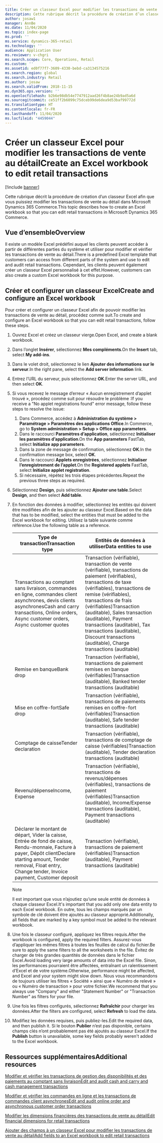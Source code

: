 ```yaml
---
title: Créer un classeur Excel pour modifier les transactions de vente au détail
description: Cette rubrique décrit la procédure de création d’un classeur Excel afin que vous puissiez modifier les transactions de vente au détail dans Microsoft Dynamics 365 Commerce.
author: josaw1
manager: AnnBe
ms.date: 11/04/2020
ms.topic: index-page
ms.prod: ''
ms.service: dynamics-365-retail
ms.technology: ''
audience: Application User
ms.reviewer: v-chgri
ms.search.scope: Core, Operations, Retail
ms.custom: ''
ms.assetid: ed0f77f7-3609-4330-bebd-ca3134575216
ms.search.region: global
ms.search.industry: Retail
ms.author: josaw
ms.search.validFrom: 2018-11-15
ms.dyn365.ops.version: ''
ms.openlocfilehash: b2b6e98db54e7747912aad26f4b8ae24b9ad5a6d
ms.sourcegitcommit: ce51ff2b6099c75dceb99de6dea9d53baf99772d
ms.translationtype: HT
ms.contentlocale: fr-FR
ms.lasthandoff: 11/04/2020
ms.locfileid: "4459044"
---
```

# <a name="create-an-excel-workbook-to-edit-retail-transactions"></a><span data-ttu-id="c3a76-103">Créer un classeur Excel pour modifier les transactions de vente au détail</span><span class="sxs-lookup"><span data-stu-id="c3a76-103">Create an Excel workbook to edit retail transactions</span></span>

[!include [banner](../includes/banner.md)]

<span data-ttu-id="c3a76-104">Cette rubrique décrit la procédure de création d’un classeur Excel afin que vous puissiez modifier les transactions de vente au détail dans Microsoft Dynamics 365 Commerce.</span><span class="sxs-lookup"><span data-stu-id="c3a76-104">This topic describes how to create an Excel workbook so that you can edit retail transactions in Microsoft Dynamics 365 Commerce.</span></span>

## <a name="overview"></a><span data-ttu-id="c3a76-105">Vue d’ensemble</span><span class="sxs-lookup"><span data-stu-id="c3a76-105">Overview</span></span>

<span data-ttu-id="c3a76-106">Il existe un modèle Excel prédéfini auquel les clients peuvent accéder à partir de différentes parties du système et utiliser pour modifier et vérifier les transactions de vente au détail.</span><span class="sxs-lookup"><span data-stu-id="c3a76-106">There is a predefined Excel template that customers can access from different parts of the system and use to edit and audit retail transactions.</span></span> <span data-ttu-id="c3a76-107">Cependant, les clients peuvent également créer un classeur Excel personnalisé à cet effet.</span><span class="sxs-lookup"><span data-stu-id="c3a76-107">However, customers can also create a custom Excel workbook for this purpose.</span></span>

## <a name="create-and-configure-an-excel-workbook"></a><span data-ttu-id="c3a76-108">Créer et configurer un classeur Excel</span><span class="sxs-lookup"><span data-stu-id="c3a76-108">Create and configure an Excel workbook</span></span>

<span data-ttu-id="c3a76-109">Pour créer et configurer un classeur Excel afin de pouvoir modifier les transactions de vente au détail, procédez comme suit.</span><span class="sxs-lookup"><span data-stu-id="c3a76-109">To create and configure an Excel workbook so that you can edit retail transactions, follow these steps.</span></span>

1. <span data-ttu-id="c3a76-110">Ouvrez Excel et créez un classeur vierge.</span><span class="sxs-lookup"><span data-stu-id="c3a76-110">Open Excel, and create a blank workbook.</span></span>
1. <span data-ttu-id="c3a76-111">Dans l’onglet **Insérer**, sélectionnez **Mes compléments**.</span><span class="sxs-lookup"><span data-stu-id="c3a76-111">On the **Insert** tab, select **My add-ins**.</span></span>
1. <span data-ttu-id="c3a76-112">Dans le volet droit, sélectionnez le lien **Ajouter des informations sur le serveur**.</span><span class="sxs-lookup"><span data-stu-id="c3a76-112">In the right pane, select the **Add server information** link.</span></span>
1. <span data-ttu-id="c3a76-113">Entrez l’URL du serveur, puis sélectionnez **OK**.</span><span class="sxs-lookup"><span data-stu-id="c3a76-113">Enter the server URL, and then select **OK**.</span></span>
1. <span data-ttu-id="c3a76-114">Si vous recevez le message d’erreur « Aucun enregistrement d’applet trouvé », procédez comme suit pour résoudre le problème :</span><span class="sxs-lookup"><span data-stu-id="c3a76-114">If you receive a "No applet registrations found" error message, follow these steps to resolve the issue:</span></span>

    1. <span data-ttu-id="c3a76-115">Dans Commerce, accédez à **Administration du système \> Paramétrage \> Paramètres des applications Office**.</span><span class="sxs-lookup"><span data-stu-id="c3a76-115">In Commerce, go to **System administration \> Setup \> Office app parameters**.</span></span>
    1. <span data-ttu-id="c3a76-116">Dans le raccourci **Paramètres d’application**, sélectionnez **Initialiser les paramètres d’application**.</span><span class="sxs-lookup"><span data-stu-id="c3a76-116">On the **App parameters** FastTab, select **Initialize app parameters**.</span></span>
    1. <span data-ttu-id="c3a76-117">Dans la zone de message de confirmation, sélectionnez **OK**.</span><span class="sxs-lookup"><span data-stu-id="c3a76-117">In the confirmation message box, select **OK**.</span></span>
    1. <span data-ttu-id="c3a76-118">Dans le raccourci **Applets enregistrées**, sélectionnez **Initialiser l’enregistrement de l’applet**.</span><span class="sxs-lookup"><span data-stu-id="c3a76-118">On the **Registered applets** FastTab, select **Initialize applet registration**.</span></span>
    1. <span data-ttu-id="c3a76-119">Si nécessaire, répétez les trois étapes précédentes.</span><span class="sxs-lookup"><span data-stu-id="c3a76-119">Repeat the previous three steps as required.</span></span>

1. <span data-ttu-id="c3a76-120">Sélectionnez **Design**, puis sélectionnez **Ajouter une table**.</span><span class="sxs-lookup"><span data-stu-id="c3a76-120">Select **Design**, and then select **Add table**.</span></span>
1. <span data-ttu-id="c3a76-121">En fonction des données à modifier, sélectionnez les entités qui doivent être modifiées afin de les ajouter au classeur Excel.</span><span class="sxs-lookup"><span data-stu-id="c3a76-121">Based on the data that has to be modified, select the entities that must be added to the Excel workbook for editing.</span></span> <span data-ttu-id="c3a76-122">Utilisez la table suivante comme référence.</span><span class="sxs-lookup"><span data-stu-id="c3a76-122">Use the following table as a reference.</span></span>

    | <span data-ttu-id="c3a76-123">Type de transaction</span><span class="sxs-lookup"><span data-stu-id="c3a76-123">Transaction type</span></span> | <span data-ttu-id="c3a76-124">Entités de données à utiliser</span><span class="sxs-lookup"><span data-stu-id="c3a76-124">Data entities to use</span></span> |
    |------------------|----------------------|
    | <span data-ttu-id="c3a76-125">Transactions au comptant sans livraison, commandes en ligne, commandes client asynchrones, devis clients asynchrones</span><span class="sxs-lookup"><span data-stu-id="c3a76-125">Cash and carry transactions, Online orders, Async customer orders, Async customer quotes</span></span> | <span data-ttu-id="c3a76-126">Transaction (vérifiable), transaction de vente (vérifiable), transactions de paiement (vérifiables), transactions de taxe (vérifiables), transactions de remise (vérifiables), transactions de frais (vérifiables)</span><span class="sxs-lookup"><span data-stu-id="c3a76-126">Transaction (auditable), Sales transaction (auditable), Payment transactions (auditable), Tax transactions (auditable), Discount transactions (auditable), Charge transactions (auditable)</span></span> |
    | <span data-ttu-id="c3a76-127">Remise en banque</span><span class="sxs-lookup"><span data-stu-id="c3a76-127">Bank drop</span></span> | <span data-ttu-id="c3a76-128">Transaction (vérifiable), transactions de paiement remises en banque (vérifiables)</span><span class="sxs-lookup"><span data-stu-id="c3a76-128">Transaction (auditable), Banked tender transactions (auditable)</span></span> |
    | <span data-ttu-id="c3a76-129">Mise en coffre-fort</span><span class="sxs-lookup"><span data-stu-id="c3a76-129">Safe drop</span></span> | <span data-ttu-id="c3a76-130">Transaction (vérifiable), transactions de paiements remises en coffre-fort (vérifiables)</span><span class="sxs-lookup"><span data-stu-id="c3a76-130">Transaction (auditable), Safe tender transactions (auditable)</span></span> |
    | <span data-ttu-id="c3a76-131">Comptage de caisse</span><span class="sxs-lookup"><span data-stu-id="c3a76-131">Tender declaration</span></span> | <span data-ttu-id="c3a76-132">Transaction (vérifiable), transactions de comptage de caisse (vérifiables)</span><span class="sxs-lookup"><span data-stu-id="c3a76-132">Transaction (auditable), Tender declaration transactions (auditable)</span></span> |
    | <span data-ttu-id="c3a76-133">Revenu/dépense</span><span class="sxs-lookup"><span data-stu-id="c3a76-133">Income, Expense</span></span> | <span data-ttu-id="c3a76-134">Transaction (vérifiable), transactions de revenus/dépenses (vérifiables), transactions de paiement (vérifiables)</span><span class="sxs-lookup"><span data-stu-id="c3a76-134">Transaction (auditable), Income/Expense transactions (auditable), Payment transactions (auditable)</span></span> |
    | <span data-ttu-id="c3a76-135">Déclarer le montant de départ, Vider la caisse, Entrée de fond de caisse, Rendu-monnaie, Facture à payer, Dépôt client</span><span class="sxs-lookup"><span data-stu-id="c3a76-135">Declare starting amount, Tender removal, Float entry, Change tender, Invoice payment, Customer deposit</span></span> | <span data-ttu-id="c3a76-136">Transaction (vérifiable), transactions de paiement (vérifiables)</span><span class="sxs-lookup"><span data-stu-id="c3a76-136">Transaction (auditable), Payment transactions (auditable)</span></span> |

    > [!NOTE]
    > <span data-ttu-id="c3a76-137">Il est important que vous n’ajoutiez qu’une seule entité de données à chaque classeur Excel.</span><span class="sxs-lookup"><span data-stu-id="c3a76-137">It's important that you add only one data entity to each Excel workbook.</span></span> <span data-ttu-id="c3a76-138">En outre, tous les champs marqués par un symbole de clé doivent être ajoutés au classeur approprié.</span><span class="sxs-lookup"><span data-stu-id="c3a76-138">Additionally, all fields that are marked by a key symbol must be added to the relevant workbook.</span></span>

1. <span data-ttu-id="c3a76-139">Une fois le classeur configuré, appliquez les filtres requis.</span><span class="sxs-lookup"><span data-stu-id="c3a76-139">After the workbook is configured, apply the required filters.</span></span> <span data-ttu-id="c3a76-140">Assurez-vous d’appliquer les mêmes filtres à toutes les feuilles de calcul du fichier.</span><span class="sxs-lookup"><span data-stu-id="c3a76-140">Be sure to apply the same filters to all the worksheets in the file.</span></span> <span data-ttu-id="c3a76-141">Évitez de charger de très grandes quantités de données dans le fichier Excel.</span><span class="sxs-lookup"><span data-stu-id="c3a76-141">Avoid loading very large amounts of data into the Excel file.</span></span> <span data-ttu-id="c3a76-142">Sinon, les performances pourraient être affectées, entraînant un ralentissement d’Excel et de votre système.</span><span class="sxs-lookup"><span data-stu-id="c3a76-142">Otherwise, performance might be affected, and Excel and your system might slow down.</span></span> <span data-ttu-id="c3a76-143">Nous vous recommandons de toujours utiliser les filtres « Société » ainsi que « Numéro de relevé » ou « Numéro de transaction » pour votre fichier.</span><span class="sxs-lookup"><span data-stu-id="c3a76-143">We recommend that you always use "Company" and either "Statement Number" or "Transaction Number" as filters for your file.</span></span>
1. <span data-ttu-id="c3a76-144">Une fois les filtres configurés, sélectionnez **Rafraîchir** pour charger les données.</span><span class="sxs-lookup"><span data-stu-id="c3a76-144">After the filters are configured, select **Refresh** to load the data.</span></span>
1. <span data-ttu-id="c3a76-145">Modifiez les données requises, puis publiez-les.</span><span class="sxs-lookup"><span data-stu-id="c3a76-145">Edit the required data, and then publish it.</span></span> <span data-ttu-id="c3a76-146">Si le bouton **Publier** n’est pas disponible, certains champs clés n’ont probablement pas été ajoutés au classeur Excel.</span><span class="sxs-lookup"><span data-stu-id="c3a76-146">If the **Publish** button is unavailable, some key fields probably weren't added to the Excel workbook.</span></span>

## <a name="additional-resources"></a><span data-ttu-id="c3a76-147">Ressources supplémentaires</span><span class="sxs-lookup"><span data-stu-id="c3a76-147">Additional resources</span></span>

[<span data-ttu-id="c3a76-148">Modifier et vérifier les transactions de gestion des disponibilités et des paiements au comptant sans livraison</span><span class="sxs-lookup"><span data-stu-id="c3a76-148">Edit and audit cash and carry and cash management transactions</span></span>](edit-cash-trans.md)

[<span data-ttu-id="c3a76-149">Modifier et vérifier les commandes en ligne et les transactions de commandes client asynchrones</span><span class="sxs-lookup"><span data-stu-id="c3a76-149">Edit and audit online order and asynchronous customer order transactions</span></span>](edit-order-trans.md)

[<span data-ttu-id="c3a76-150">Modifier les dimensions financières des transactions de vente au détail</span><span class="sxs-lookup"><span data-stu-id="c3a76-150">Edit financial dimensions for retail transactions</span></span>](edit-financial-dim.md)

[<span data-ttu-id="c3a76-151">Ajouter des champs à un classeur Excel pour modifier les transactions de vente au détail</span><span class="sxs-lookup"><span data-stu-id="c3a76-151">Add fields to an Excel workbook to edit retail transactions</span></span>](add-fields-excel.md)
